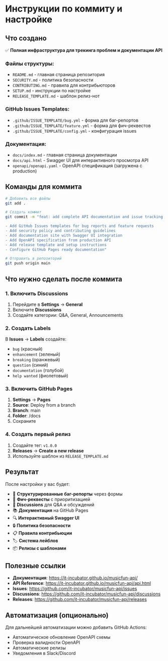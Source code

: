 # Инструкции по коммиту и настройке

## Что создано

✅ **Полная инфраструктура для трекинга проблем и документации API**

### Файлы структуры:
- `README.md` - главная страница репозитория
- `SECURITY.md` - политика безопасности
- `CONTRIBUTING.md` - правила для контрибьюторов
- `SETUP.md` - инструкции по настройке
- `RELEASE_TEMPLATE.md` - шаблон релиз-нот

### GitHub Issues Templates:
- `.github/ISSUE_TEMPLATE/bug.yml` - форма для баг-репортов
- `.github/ISSUE_TEMPLATE/feature.yml` - форма для фич-реквестов
- `.github/ISSUE_TEMPLATE/config.yml` - конфигурация issues

### Документация:
- `docs/index.md` - главная страница документации
- `docs/api.html` - Swagger UI для интерактивного просмотра API
- `openapi/openapi.yaml` - OpenAPI спецификация (загружена с production)

## Команды для коммита

```bash
# Добавить все файлы
git add .

# Создать коммит
git commit -m "feat: add complete API documentation and issue tracking infrastructure

- Add GitHub Issues templates for bug reports and feature requests
- Add security policy and contributing guidelines
- Add documentation site with Swagger UI integration
- Add OpenAPI specification from production API
- Add release template and setup instructions
- Configure GitHub Pages ready documentation"

# Отправить в репозиторий
git push origin main
```

## Что нужно сделать после коммита

### 1. Включить Discussions
1. Перейдите в **Settings** → **General**
2. Включите **Discussions**
3. Создайте категории: Q&A, General, Announcements

### 2. Создать Labels
В **Issues** → **Labels** создайте:
- `bug` (красный)
- `enhancement` (зеленый)
- `breaking` (оранжевый)
- `question` (синий)
- `documentation` (голубой)
- `help wanted` (фиолетовый)

### 3. Включить GitHub Pages
1. **Settings** → **Pages**
2. **Source**: Deploy from a branch
3. **Branch**: main
4. **Folder**: /docs
5. Сохраните

### 4. Создать первый релиз
1. Создайте тег: `v1.0.0`
2. **Releases** → **Create a new release**
3. Используйте шаблон из `RELEASE_TEMPLATE.md`

## Результат

После настройки у вас будет:

- 📝 **Структурированные баг-репорты** через формы
- 🚀 **Фич-реквесты** с приоритизацией
- 💬 **Discussions** для Q&A и обсуждений
- 📚 **Документация** на GitHub Pages
- 🔍 **Интерактивный Swagger UI**
- 🔒 **Политика безопасности**
- 📋 **Правила контрибьюции**
- 🏷️ **Система лейблов**
- 📦 **Релизы с шаблонами**

## Полезные ссылки

- **Документация**: https://it-incubator.github.io/musicfun-api/
- **API Reference**: https://it-incubator.github.io/musicfun-api/api.html
- **Issues**: https://github.com/it-incubator/musicfun-api/issues
- **Discussions**: https://github.com/it-incubator/musicfun-api/discussions
- **Releases**: https://github.com/it-incubator/musicfun-api/releases

## Автоматизация (опционально)

Для дальнейшей автоматизации можно добавить GitHub Actions:
- Автоматическое обновление OpenAPI схемы
- Проверка валидности OpenAPI
- Автоматические релизы
- Уведомления в Slack/Discord 